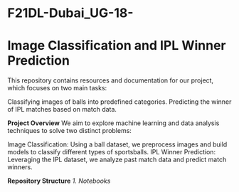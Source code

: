 # F21DL-Dubai_UG-18-
# Image Classification and IPL Winner Prediction
This repository contains resources and documentation for our project, which focuses on two main tasks:

Classifying images of balls into predefined categories.
Predicting the winner of IPL matches based on match data.

**Project Overview**
We aim to explore machine learning and data analysis techniques to solve two distinct problems:

Image Classification: Using a ball dataset, we preprocess images and build models to classify different types of sportsballs.
IPL Winner Prediction: Leveraging the IPL dataset, we analyze past match data and predict match winners.

**Repository Structure**
_1. Notebooks_
